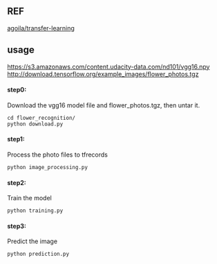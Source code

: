 ## REF
[agoila/transfer-learning](https://github.com/agoila/transfer-learning)


## usage
https://s3.amazonaws.com/content.udacity-data.com/nd101/vgg16.npy
http://download.tensorflow.org/example_images/flower_photos.tgz

#### step0:
Download the vgg16 model file and flower_photos.tgz, then untar it.

```shell
cd flower_recognition/
python download.py
```

#### step1:
Process the photo files to tfrecords

```shell
python image_processing.py
```
#### step2:
Train the model

~~~shell
python training.py
~~~
#### step3:
Predict the image

~~~shell
python prediction.py
~~~